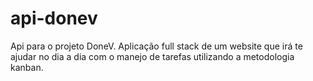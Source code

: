 # api-donev
Api para o projeto DoneV. Aplicação full stack de um website que irá te ajudar no dia a dia com o manejo de tarefas utilizando a metodologia kanban.
